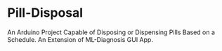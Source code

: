 # Pill-Disposal
An Arduino Project Capable of Disposing or Dispensing Pills Based on a Schedule. An Extension of ML-Diagnosis GUI App.

